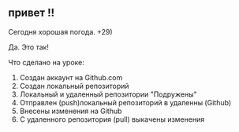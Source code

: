 ## привет !!

Сегодня хорошая погода. +29)

Да. Это так!

Что сделано на уроке:
1. Создан аккаунт на Github.com
2. Создан локальный репозиторий
3. Локальный и удаленный репозитории "Подружены"
4. Отправлен (push)локальный репозиторий в удаленны (Github)
5. Внесены изменения на Github
6. С удаленного репозитория (pull) выкачены изменения
